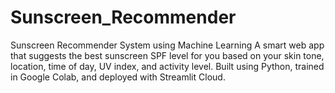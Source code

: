 # Sunscreen_Recommender
 Sunscreen Recommender System using Machine Learning A smart web app that suggests the best sunscreen SPF level for you based on your skin tone, location, time of day, UV index, and activity level. Built using Python, trained in Google Colab, and deployed with Streamlit Cloud.
